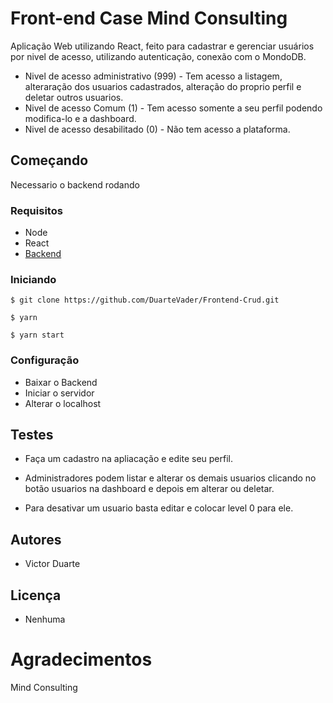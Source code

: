 # Front-end Case Mind Consulting

Aplicação Web utilizando React, feito para cadastrar e gerenciar usuários por nivel de acesso, utilizando autenticação, conexão com o MondoDB.
- Nivel de acesso administrativo (999) - Tem acesso a listagem, alteraração dos usuarios cadastrados, alteração do proprio perfil e deletar outros usuarios.
- Nivel de acesso Comum (1) - Tem acesso somente a seu perfil podendo modifica-lo e a dashboard.
- Nivel de acesso desabilitado (0) -  Não tem acesso a plataforma.

## Começando

Necessario o backend rodando

### Requisitos

 - Node
 - React
 - [Backend](https://github.com/DuarteVader/Backend-Crud.git)
 
### Iniciando 
```
$ git clone https://github.com/DuarteVader/Frontend-Crud.git
```
```
$ yarn
```
```
$ yarn start
```

### Configuração

- Baixar o Backend 
- Iniciar o servidor 
- Alterar o localhost


## Testes

- Faça um cadastro na apliacação e edite seu perfil. 

- Administradores podem listar e alterar os demais usuarios clicando no botão usuarios na dashboard e depois em alterar ou deletar.

- Para desativar um usuario basta editar e colocar level 0 para ele. 


## Autores

* Victor Duarte

## Licença
 
 - Nenhuma

# Agradecimentos
Mind Consulting
